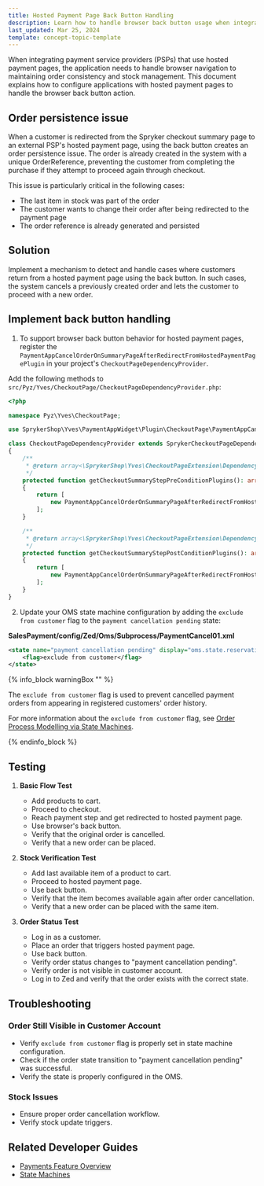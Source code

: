 ```yaml
---
title: Hosted Payment Page Back Button Handling
description: Learn how to handle browser back button usage when integrating hosted payment pages
last_updated: Mar 25, 2024
template: concept-topic-template
---
```


When integrating payment service providers (PSPs) that use hosted payment pages, the application needs to handle browser navigation to maintaining order consistency and stock management. This document explains how to configure applications with hosted payment pages to handle the browser back button action.

## Order persistence issue

When a customer is redirected from the Spryker checkout summary page to an external PSP's hosted payment page, using the back button creates an order persistence issue. The order is already created in the system with a unique OrderReference, preventing the customer from completing the purchase if they attempt to proceed again through checkout.

This issue is particularly critical in the following cases:
* The last item in stock was part of the order
* The customer wants to change their order after being redirected to the payment page
* The order reference is already generated and persisted

## Solution

Implement a mechanism to detect and handle cases where customers return from a hosted payment page using the back button. In such cases, the system cancels a previously created order and lets the customer to proceed with a new order.

## Implement back button handling

1. To support browser back button behavior for hosted payment pages, register the `PaymentAppCancelOrderOnSummaryPageAfterRedirectFromHostedPaymentPagePlugin` in your project's `CheckoutPageDependencyProvider`.

Add the following methods to `src/Pyz/Yves/CheckoutPage/CheckoutPageDependencyProvider.php`:

```php
<?php

namespace Pyz\Yves\CheckoutPage;

use SprykerShop\Yves\PaymentAppWidget\Plugin\CheckoutPage\PaymentAppCancelOrderOnSummaryPageAfterRedirectFromHostedPaymentPagePlugin;

class CheckoutPageDependencyProvider extends SprykerCheckoutPageDependencyProvider
{
    /**
     * @return array<\SprykerShop\Yves\CheckoutPageExtension\Dependency\Plugin\CheckoutStepPreConditionPluginInterface>
     */
    protected function getCheckoutSummaryStepPreConditionPlugins(): array
    {
        return [
            new PaymentAppCancelOrderOnSummaryPageAfterRedirectFromHostedPaymentPagePlugin(),
        ];
    }

    /**
     * @return array<\SprykerShop\Yves\CheckoutPageExtension\Dependency\Plugin\CheckoutStepPostConditionPluginInterface>
     */
    protected function getCheckoutSummaryStepPostConditionPlugins(): array
    {
        return [
            new PaymentAppCancelOrderOnSummaryPageAfterRedirectFromHostedPaymentPagePlugin(),
        ];
    }
}
```

2. Update your OMS state machine configuration by adding the `exclude from customer` flag to the `payment cancellation pending` state:


**SalesPayment/config/Zed/Oms/Subprocess/PaymentCancel01.xml**
```xml
<state name="payment cancellation pending" display="oms.state.reservation-cancellation-pending">
    <flag>exclude from customer</flag>
</state>
```

{% info_block warningBox "" %}

The `exclude from customer` flag is used to prevent cancelled payment orders from appearing in registered customers' order history.

For more information about the `exclude from customer` flag, see [Order Process Modelling via State Machines](https://docs.spryker.com/docs/pbc/all/order-management-system/202410.0/base-shop/datapayload-conversion/state-machine/order-process-modelling-via-state-machines.html#state-machine-module).

{% endinfo_block %}

## Testing

1. **Basic Flow Test**
   - Add products to cart.
   - Proceed to checkout.
   - Reach payment step and get redirected to hosted payment page.
   - Use browser's back button.
   - Verify that the original order is cancelled.
   - Verify that a new order can be placed.

2. **Stock Verification Test**
   - Add last available item of a product to cart.
   - Proceed to hosted payment page.
   - Use back button.
   - Verify that the item becomes available again after order cancellation.
   - Verify that a new order can be placed with the same item.

3. **Order Status Test**
   - Log in as a customer.
   - Place an order that triggers hosted payment page.
   - Use back button.
   - Verify order status changes to "payment cancellation pending".
   - Verify order is not visible in customer account.
   - Log in to Zed and verify that the order exists with the correct state.

## Troubleshooting

### Order Still Visible in Customer Account
- Verify `exclude from customer` flag is properly set in state machine configuration.
- Check if the order state transition to "payment cancellation pending" was successful.
- Verify the state is properly configured in the OMS.

### Stock Issues
- Ensure proper order cancellation workflow.
- Verify stock update triggers.

## Related Developer Guides

* [Payments Feature Overview](/docs/scos/dev/feature-walkthroughs/page.version/payments-feature-walkthrough/payments-feature-walkthrough.html)
* [State Machines](/docs/scos/dev/back-end-development/data-manipulation/datapayload-conversion/state-machine/state-machine.html)
